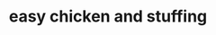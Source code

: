 ---
id: 5dcb670939f0ed0014178620
servings: 6-8
notes:
directions: 'cook chicken in crockpot in 1 cup of chicken broth for 4 hours
reserve broth. tear cooled chicken apart and set aside.
preheat oven to 350.
butter 9 x 13 casserole dish and put half of stuffing mix in the bottom of the dish.
combine broth
 soups
 margarine and chicken pieces. mix well and pour into casserole dish. top with remaining stuffing mix.
bake in preheated oven for 30 minutes
 until bubbly.'
ingredients: '5 boneless skinless chicken breasts
1 cup chicken broth
1⁄2 cup margarine
 melted
1 (10 1/2 ounce) can cream of mushroom soup
1 (10 1/2 ounce) can cream of chicken soup
2 cups cornbread stuffing mix'
rating: 4
ease: easy
img:
category: main course
href: 'https: //www.food.com/recipe/easy-chicken-and-stuffing-casserole-181498'
totalTime:
cookTime:
prepTime:
title: easy chicken and stuffing
slug: easy-chicken-and-stuffing
---